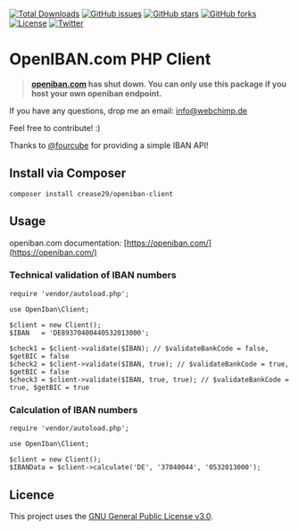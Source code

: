 [![Total Downloads](https://poser.pugx.org/crease29/openiban-client/downloads)](https://packagist.org/packages/crease29/openiban-client)
[![GitHub issues](https://img.shields.io/github/issues/Crease29/openiban-php-client.svg)](https://github.com/Crease29/openiban-php-client/issues)
[![GitHub stars](https://img.shields.io/github/stars/Crease29/openiban-php-client.svg)](https://github.com/Crease29/openiban-php-client/stargazers)
[![GitHub forks](https://img.shields.io/github/forks/Crease29/openiban-php-client.svg)](https://github.com/Crease29/openiban-php-client/network)
[![License](https://poser.pugx.org/crease29/openiban-client/license)](https://packagist.org/packages/crease29/openiban-client)
[![Twitter](https://img.shields.io/twitter/url/https/github.com/Crease29/openiban-php-client.svg?style=social)](https://twitter.com/intent/tweet?text=Wow:&url=%5Bobject%20Object%5D)

# OpenIBAN.com PHP Client

> **[openiban.com](https://openiban.com/) has shut down. You can only use this package if you host your own openiban endpoint.**

If you have any questions, drop me an email: [info@webchimp.de](mailto:info@webchimp.de)

Feel free to contribute! :)

Thanks to [@fourcube](https://github.com/fourcube) for providing a simple IBAN API! 


## Install via Composer

    composer install crease29/openiban-client
    
## Usage

openiban.com documentation: [https://openiban.com/](https://openiban.com/)

### Technical validation of IBAN numbers
    
    require 'vendor/autoload.php';
    
    use OpenIban\Client;
    
    $client = new Client();
    $IBAN   = 'DE89370400440532013000';
    
    $check1 = $client->validate($IBAN); // $validateBankCode = false, $getBIC = false
    $check2 = $client->validate($IBAN, true); // $validateBankCode = true, $getBIC = false
    $check3 = $client->validate($IBAN, true, true); // $validateBankCode = true, $getBIC = true
    
### Calculation of IBAN numbers

    require 'vendor/autoload.php';
    
    use OpenIban\Client;
    
    $client = new Client();
    $IBANData = $client->calculate('DE', '37040044', '0532013000');
    
## Licence

This project uses the [GNU General Public License v3.0](LICENCE.md).
